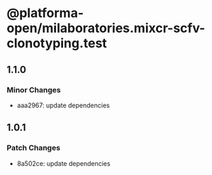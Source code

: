 # @platforma-open/milaboratories.mixcr-scfv-clonotyping.test

## 1.1.0

### Minor Changes

- aaa2967: update dependencies

## 1.0.1

### Patch Changes

- 8a502ce: update dependencies
